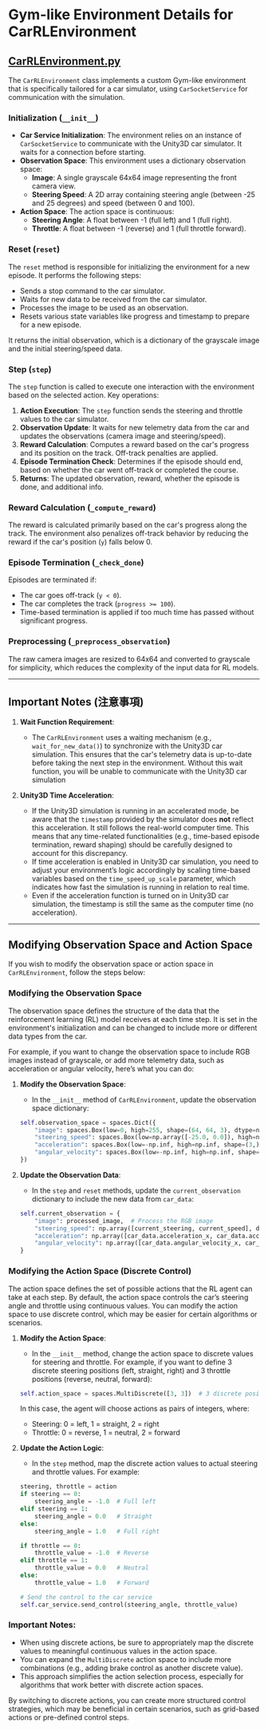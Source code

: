 # Gym-like Environment Details for CarRLEnvironment

## [CarRLEnvironment.py](https://github.com/Bacon9629/PyAutoDriveRL-Env/blob/main/CarRLEnvironment.py)

The `CarRLEnvironment` class implements a custom Gym-like environment that is specifically tailored for a car simulator, using `CarSocketService` for communication with the simulation.

### Initialization (`__init__`)

- **Car Service Initialization**: The environment relies on an instance of `CarSocketService` to communicate with the Unity3D car simulator. It waits for a connection before starting.
- **Observation Space**: This environment uses a dictionary observation space:
  - **Image**: A single grayscale 64x64 image representing the front camera view.
  - **Steering Speed**: A 2D array containing steering angle (between -25 and 25 degrees) and speed (between 0 and 100).
- **Action Space**: The action space is continuous:
  - **Steering Angle**: A float between -1 (full left) and 1 (full right).
  - **Throttle**: A float between -1 (reverse) and 1 (full throttle forward).

### Reset (`reset`)

The `reset` method is responsible for initializing the environment for a new episode. It performs the following steps:
- Sends a stop command to the car simulator.
- Waits for new data to be received from the car simulator.
- Processes the image to be used as an observation.
- Resets various state variables like progress and timestamp to prepare for a new episode.

It returns the initial observation, which is a dictionary of the grayscale image and the initial steering/speed data.

### Step (`step`)

The `step` function is called to execute one interaction with the environment based on the selected action. Key operations:
1. **Action Execution**: The `step` function sends the steering and throttle values to the car simulator.
2. **Observation Update**: It waits for new telemetry data from the car and updates the observations (camera image and steering/speed).
3. **Reward Calculation**: Computes a reward based on the car's progress and its position on the track. Off-track penalties are applied.
4. **Episode Termination Check**: Determines if the episode should end, based on whether the car went off-track or completed the course.
5. **Returns**: The updated observation, reward, whether the episode is done, and additional info.

### Reward Calculation (`_compute_reward`)

The reward is calculated primarily based on the car's progress along the track. The environment also penalizes off-track behavior by reducing the reward if the car's position (`y`) falls below 0.

### Episode Termination (`_check_done`)

Episodes are terminated if:
- The car goes off-track (`y < 0`).
- The car completes the track (`progress >= 100`).
- Time-based termination is applied if too much time has passed without significant progress.

### Preprocessing (`_preprocess_observation`)

The raw camera images are resized to 64x64 and converted to grayscale for simplicity, which reduces the complexity of the input data for RL models.

---

## Important Notes (注意事項)

1. **Wait Function Requirement**:
    - The `CarRLEnvironment` uses a waiting mechanism (e.g., `wait_for_new_data()`) to synchronize with the Unity3D car simulation. This ensures that the car's telemetry data is up-to-date before taking the next step in the environment. Without this wait function, you will be unable to communicate with the Unity3D car simulation
    
2. **Unity3D Time Acceleration**:
    - If the Unity3D simulation is running in an accelerated mode, be aware that the `timestamp` provided by the simulator does **not** reflect this acceleration. It still follows the real-world computer time. This means that any time-related functionalities (e.g., time-based episode termination, reward shaping) should be carefully designed to account for this discrepancy.
    - If time acceleration is enabled in Unity3D car simulation, you need to adjust your environment’s logic accordingly by scaling time-based variables based on the `time_speed_up_scale` parameter, which indicates how fast the simulation is running in relation to real time.
    - Even if the acceleration function is turned on in Unity3D car simulation, the timestamp is still the same as the computer time (no acceleration).

---

## Modifying Observation Space and Action Space

If you wish to modify the observation space or action space in `CarRLEnvironment`, follow the steps below:

### Modifying the Observation Space

The observation space defines the structure of the data that the reinforcement learning (RL) model receives at each time step. It is set in the environment's initialization and can be changed to include more or different data types from the car.

For example, if you want to change the observation space to include RGB images instead of grayscale, or add more telemetry data, such as acceleration or angular velocity, here’s what you can do:

1. **Modify the Observation Space**:
    - In the `__init__` method of `CarRLEnvironment`, update the observation space dictionary:
    ```python
    self.observation_space = spaces.Dict({
        "image": spaces.Box(low=0, high=255, shape=(64, 64, 3), dtype=np.uint8),  # Use (64, 64, 3) for RGB images
        "steering_speed": spaces.Box(low=np.array([-25.0, 0.0]), high=np.array([25.0, 100.0]), dtype=np.float32),
        "acceleration": spaces.Box(low=-np.inf, high=np.inf, shape=(3,), dtype=np.float32),  # Add acceleration (x, y, z)
        "angular_velocity": spaces.Box(low=-np.inf, high=np.inf, shape=(3,), dtype=np.float32)  # Add angular velocity (x, y, z)
    })
    ```

2. **Update the Observation Data**:
    - In the `step` and `reset` methods, update the `current_observation` dictionary to include the new data from `car_data`:
    ```python
    self.current_observation = {
        "image": processed_image,  # Process the RGB image
        "steering_speed": np.array([current_steering, current_speed], dtype=np.float32),
        "acceleration": np.array([car_data.acceleration_x, car_data.acceleration_y, car_data.acceleration_z]),
        "angular_velocity": np.array([car_data.angular_velocity_x, car_data.angular_velocity_y, car_data.angular_velocity_z])
    }
    ```

### Modifying the Action Space (Discrete Control)

The action space defines the set of possible actions that the RL agent can take at each step. By default, the action space controls the car’s steering angle and throttle using continuous values. You can modify the action space to use discrete control, which may be easier for certain algorithms or scenarios.

1. **Modify the Action Space**:
    - In the `__init__` method, change the action space to discrete values for steering and throttle. For example, if you want to define 3 discrete steering positions (left, straight, right) and 3 throttle positions (reverse, neutral, forward):
    ```python
    self.action_space = spaces.MultiDiscrete([3, 3])  # 3 discrete positions for steering and 3 for throttle
    ```

    In this case, the agent will choose actions as pairs of integers, where:
    - Steering: 0 = left, 1 = straight, 2 = right
    - Throttle: 0 = reverse, 1 = neutral, 2 = forward

2. **Update the Action Logic**:
    - In the `step` method, map the discrete action values to actual steering and throttle values. For example:
    ```python
    steering, throttle = action
    if steering == 0:
        steering_angle = -1.0  # Full left
    elif steering == 1:
        steering_angle = 0.0   # Straight
    else:
        steering_angle = 1.0   # Full right

    if throttle == 0:
        throttle_value = -1.0  # Reverse
    elif throttle == 1:
        throttle_value = 0.0   # Neutral
    else:
        throttle_value = 1.0   # Forward

    # Send the control to the car service
    self.car_service.send_control(steering_angle, throttle_value)
    ```

### Important Notes:
- When using discrete actions, be sure to appropriately map the discrete values to meaningful continuous values in the action space.
- You can expand the `MultiDiscrete` action space to include more combinations (e.g., adding brake control as another discrete value).
- This approach simplifies the action selection process, especially for algorithms that work better with discrete action spaces.

By switching to discrete actions, you can create more structured control strategies, which may be beneficial in certain scenarios, such as grid-based actions or pre-defined control steps.
